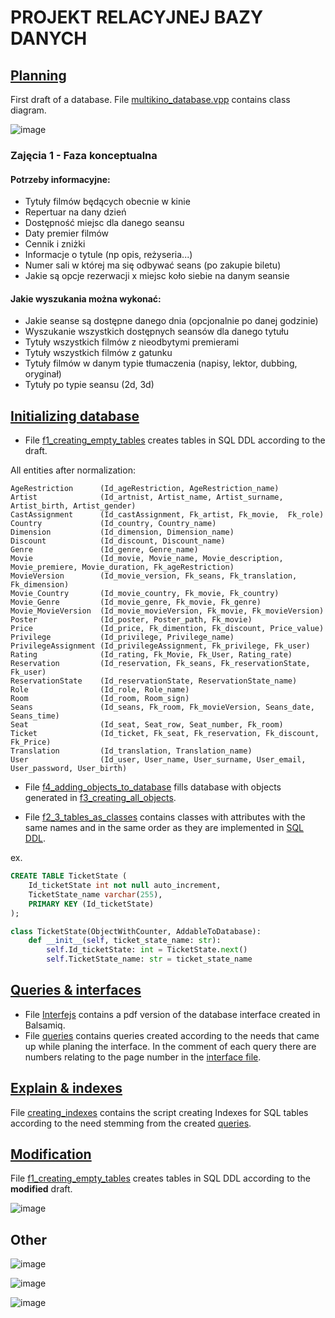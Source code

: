 # PROJEKT RELACYJNEJ BAZY DANYCH

## [Planning](P0_planning)
First draft of a database. File [multikino_database.vpp](P0_planning/multikino_database.vpp) contains class diagram.

![image](https://user-images.githubusercontent.com/61067969/143085033-d5442ea3-0b05-49d4-a622-153d75e92d6c.png)

### Zajęcia 1 - Faza konceptualna
#### Potrzeby informacyjne:
- Tytuły filmów będących obecnie w kinie
- Repertuar na dany dzień
- Dostępność miejsc dla danego seansu
- Daty premier filmów
- Cennik i zniżki
- Informacje o tytule (np opis, reżyseria...)
- Numer sali w której ma się odbywać seans (po zakupie biletu)
- Jakie są opcje rezerwacji x miejsc koło siebie na danym seansie
#### Jakie wyszukania można wykonać:
- Jakie seanse są dostępne danego dnia (opcjonalnie po danej godzinie)
- Wyszukanie wszystkich dostępnych seansów dla danego tytułu
- Tytuły wszystkich filmów z nieodbytymi premierami
- Tytuły wszystkich filmów z gatunku
- Tytuły filmów w danym typie tłumaczenia (napisy, lektor, dubbing, oryginał)
- Tytuły po typie seansu (2d, 3d)

## [Initializing database](P1_initializing_database)
- File [f1_creating_empty_tables](P1_initializing_database/f1_creating_empty_tables.sql) creates tables in SQL DDL 
according to the draft.

All entities after normalization:
```
AgeRestriction      (Id_ageRestriction, AgeRestriction_name)
Artist	            (Id_artnist, Artist_name, Artist_surname, Artist_birth, Artist_gender)
CastAssignment	    (Id_castAssignment, Fk_artist, Fk_movie,  Fk_role)
Country	            (Id_country, Country_name)
Dimension           (Id_dimension, Dimension_name)
Discount            (Id_discount, Discount_name)
Genre	            (Id_genre, Genre_name)
Movie	            (Id_movie, Movie_name, Movie_description, Movie_premiere, Movie_duration, Fk_ageRestriction)
MovieVersion	    (Id_movie_version, Fk_seans, Fk_translation, Fk_dimension)
Movie_Country	    (Id_movie_country, Fk_movie, Fk_country)
Movie_Genre         (Id_movie_genre, Fk_movie, Fk_genre)
Movie_MovieVersion  (Id_movie_movieVersion, Fk_movie, Fk_movieVersion)
Poster	            (Id_poster, Poster_path, Fk_movie)
Price	            (Id_price, Fk_dimention, Fk_discount, Price_value)
Privilege           (Id_privilege, Privilege_name)
PrivilegeAssignment (Id_privilegeAssignment, Fk_privilege, Fk_user)
Rating              (Id_rating, Fk_Movie, Fk_User, Rating_rate)
Reservation         (Id_reservation, Fk_seans, Fk_reservationState, Fk_user)
ReservationState    (Id_reservationState, ReservationState_name)
Role	            (Id_role, Role_name)
Room	            (Id_room, Room_sign)
Seans	            (Id_seans, Fk_room, Fk_movieVersion, Seans_date, Seans_time)
Seat	            (Id_seat, Seat_row, Seat_number, Fk_room)
Ticket	            (Id_ticket, Fk_seat, Fk_reservation, Fk_discount, Fk_Price)
Translation         (Id_translation, Translation_name)
User	            (Id_user, User_name, User_surname, User_email, User_password, User_birth)
```

- File [f4_adding_objects_to_database](P1_initializing_database/f4_adding_objects_to_database.py) 
fills database with objects generated in [f3_creating_all_objects](P1_initializing_database/f3_creating_all_objects.py).

- File [f2_3_tables_as_classes](P1_initializing_database/f2_3_tables_as_classes.py) contains classes with attributes 
with the same names and in the same order as they are implemented in [SQL DDL](P1_initializing_database/f1_creating_empty_tables.sql).

ex.
```sql
CREATE TABLE TicketState (
    Id_ticketState int not null auto_increment,
    TicketState_name varchar(255),
    PRIMARY KEY (Id_ticketState)
);
```
```python
class TicketState(ObjectWithCounter, AddableToDatabase):
    def __init__(self, ticket_state_name: str):
        self.Id_ticketState: int = TicketState.next()
        self.TicketState_name: str = ticket_state_name
```

## [Queries & interfaces](P2_queries_and_interfaces)
- File [Interfejs](P2_queries_and_interfaces/Interfejs.pdf) contains a pdf version of the database interface created in Balsamiq.
- File [queries](P2_queries_and_interfaces/queries.sql) contains queries created according to the needs that came up 
while planing the interface. In the comment of each query there are numbers relating to the page number 
in the [interface file](P2_queries_and_interfaces/Interfejs.pdf).

## [Explain & indexes](P3_explain_and_indexes)
File [creating_indexes](P3_explain_and_indexes/creating_indexes.sql) contains the script creating Indexes for SQL tables according to the need stemming from the created [queries](P2_queries_and_interfaces/queries.sql).

## [Modification](P4_mod)
File [f1_creating_empty_tables](P4_mod/f1_creating_empty_tables.sql) creates tables in SQL DDL 
according to the **modified** draft.

![image](https://user-images.githubusercontent.com/61067969/145451528-5adbee48-29f4-4a09-9f0a-0ef61ff6313f.png)

## Other

![image](https://user-images.githubusercontent.com/61067969/143007686-e8a512b7-51b7-426e-95ff-36d25ed8ece1.png)

![image](https://user-images.githubusercontent.com/61067969/143007772-7fc56a09-fb53-426e-8cd9-df4e7de95b28.png)

![image](https://user-images.githubusercontent.com/61067969/143007839-677e516a-cbd1-40a3-8398-6ea9b7017a5d.png)

